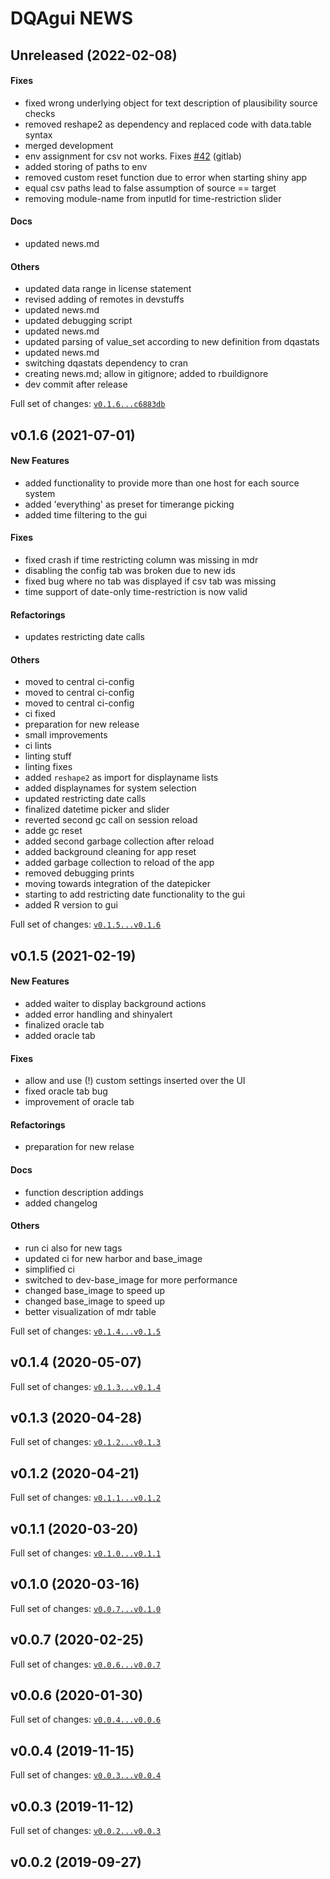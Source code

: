 # DQAgui NEWS

## Unreleased (2022-02-08)

#### Fixes

* fixed wrong underlying object for text description of plausibility source checks
* removed reshape2 as dependency and replaced code with data.table syntax
* merged development
* env assignment for csv not works. Fixes [#42](https://gitlab.miracum.org/miracum/dqa/dqagui/issues/42) (gitlab)
* added storing of paths to env
* removed custom reset function due to error when starting shiny app
* equal csv paths lead to false assumption of source == target
* removing module-name from inputId for time-restriction slider
#### Docs

* updated news.md
#### Others

* updated data range in license statement
* revised adding of remotes in devstuffs
* updated news.md
* updated debugging script
* updated news.md
* updated parsing of value_set according to new definition from dqastats
* updated news.md
* switching dqastats dependency to cran
* creating news.md; allow in gitignore; added to rbuildignore
* dev commit after release

Full set of changes: [`v0.1.6...c6883db`](https://gitlab.miracum.org/miracum/dqa/dqagui/compare/v0.1.6...c6883db)

## v0.1.6 (2021-07-01)

#### New Features

* added functionality to provide more than one host for each source system
* added 'everything' as preset for timerange picking
* added time filtering to the gui
#### Fixes

* fixed crash if time restricting column was missing in mdr
* disabling the config tab was broken due to new ids
* fixed bug where no tab was displayed if csv tab was missing
* time support of date-only time-restriction is now valid
#### Refactorings

* updates restricting date calls
#### Others

* moved to central ci-config
* moved to central ci-config
* moved to central ci-config
* ci fixed
* preparation for new release
* small improvements
* ci lints
* linting stuff
* linting fixes
* added `reshape2` as import for displayname lists
* added displaynames for system selection
* updated restricting date calls
* finalized datetime picker and slider
* reverted second gc call on session reload
* adde gc reset
* added second garbage collection after reload
* added background cleaning for app reset
* added garbage collection to reload of the app
* removed debugging prints
* moving towards integration of the datepicker
* starting to add restricting date functionality to the gui
* added R version to gui

Full set of changes: [`v0.1.5...v0.1.6`](https://gitlab.miracum.org/miracum/dqa/dqagui/compare/v0.1.5...v0.1.6)

## v0.1.5 (2021-02-19)

#### New Features

* added waiter to display background actions
* added error handling and shinyalert
* finalized oracle tab
* added oracle tab
#### Fixes

* allow and use (!) custom settings inserted over the UI
* fixed oracle tab bug
* improvement of oracle tab
#### Refactorings

* preparation for new relase
#### Docs

* function description addings
* added changelog
#### Others

* run ci also for new tags
* updated ci for new harbor and base_image
* simplified ci
* switched to dev-base_image for more performance
* changed base_image to speed up
* changed base_image to speed up
* better visualization of mdr table

Full set of changes: [`v0.1.4...v0.1.5`](https://gitlab.miracum.org/miracum/dqa/dqagui/compare/v0.1.4...v0.1.5)

## v0.1.4 (2020-05-07)


Full set of changes: [`v0.1.3...v0.1.4`](https://gitlab.miracum.org/miracum/dqa/dqagui/compare/v0.1.3...v0.1.4)

## v0.1.3 (2020-04-28)


Full set of changes: [`v0.1.2...v0.1.3`](https://gitlab.miracum.org/miracum/dqa/dqagui/compare/v0.1.2...v0.1.3)

## v0.1.2 (2020-04-21)


Full set of changes: [`v0.1.1...v0.1.2`](https://gitlab.miracum.org/miracum/dqa/dqagui/compare/v0.1.1...v0.1.2)

## v0.1.1 (2020-03-20)


Full set of changes: [`v0.1.0...v0.1.1`](https://gitlab.miracum.org/miracum/dqa/dqagui/compare/v0.1.0...v0.1.1)

## v0.1.0 (2020-03-16)


Full set of changes: [`v0.0.7...v0.1.0`](https://gitlab.miracum.org/miracum/dqa/dqagui/compare/v0.0.7...v0.1.0)

## v0.0.7 (2020-02-25)


Full set of changes: [`v0.0.6...v0.0.7`](https://gitlab.miracum.org/miracum/dqa/dqagui/compare/v0.0.6...v0.0.7)

## v0.0.6 (2020-01-30)


Full set of changes: [`v0.0.4...v0.0.6`](https://gitlab.miracum.org/miracum/dqa/dqagui/compare/v0.0.4...v0.0.6)

## v0.0.4 (2019-11-15)


Full set of changes: [`v0.0.3...v0.0.4`](https://gitlab.miracum.org/miracum/dqa/dqagui/compare/v0.0.3...v0.0.4)

## v0.0.3 (2019-11-12)


Full set of changes: [`v0.0.2...v0.0.3`](https://gitlab.miracum.org/miracum/dqa/dqagui/compare/v0.0.2...v0.0.3)

## v0.0.2 (2019-09-27)


